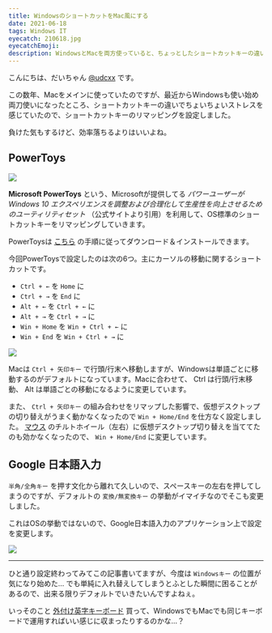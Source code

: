 ```yaml
---
title: WindowsのショートカットをMac風にする
date: 2021-06-18
tags: Windows IT
eyecatch: 210618.jpg
eyecatchEmoji:
description: WindowsとMacを両方使っていると、ちょっとしたショートカットキーの違いが気になったのでリマッピングしました。
---
```


こんにちは、だいちゃん [@udcxx](https://twitter.com/udc_xx) です。

この数年、Macをメインに使っていたのですが、最近からWindowsも使い始め両刀使いになったところ、ショートカットキーの違いでちょいちょいストレスを感じていたので、ショートカットキーのリマッピングを設定しました。

負けた気もするけど、効率落ちるよりはいいよね。

## PowerToys

![](/images/210618_1.jpg)

**Microsoft PowerToys** という、Microsoftが提供してる *パワーユーザーが Windows 10 エクスペリエンスを調整および合理化して生産性を向上させるためのユーティリティセット* （公式サイトより引用）を利用して、OS標準のショートカットキーをリマッピングしていきます。

PowerToysは [こちら](https://docs.microsoft.com/ja-jp/windows/powertoys/install) の手順に従ってダウンロード＆インストールできます。

今回PowerToysで設定したのは次の6つ。主にカーソルの移動に関するショートカットです。

* `Ctrl + ←` を `Home` に
* `Ctrl + →` を `End` に
* `Alt + ←` を `Ctrl + ←` に
* `Alt + →` を `Ctrl + →` に
* `Win + Home` を `Win + Ctrl + ←` に
* `Win + End` を `Win + Ctrl + →` に

![](/images/210618.jpg)

Macは `Ctrl + 矢印キー` で行頭/行末へ移動しますが、Windowsは単語ごとに移動するのがデフォルトになっています。Macに合わせて、 Ctrl は行頭/行末移動、 Alt は単語ごとの移動になるように変更しています。

また、 `Ctrl + 矢印キー` の組み合わせをリマップした影響で、仮想デスクトップの切り替えがうまく動かなくなったので `Win + Home/End` を仕方なく設定しました。 [マウス](https://amzn.to/3wC6E3v) のチルトホイール（左右）に仮想デスクトップ切り替えを当ててたのも効かなくなったので、 `Win + Home/End` に変更しています。


## Google 日本語入力

`半角/全角キー` を押す文化から離れて久しいので、スペースキーの左右を押してしまうのですが、デフォルトの `変換/無変換キー` の挙動がイマイチなのでそこも変更しました。

これはOSの挙動ではないので、Google日本語入力のアプリケーション上で設定を変更します。

![](/images/210618_2.jpg)

---

ひと通り設定終わってみてこの記事書いてますが、今度は `Windowsキー` の位置が気になり始めた... でも単純に入れ替えしてしまうとふとした瞬間に困ることがあるので、出来る限りデフォルトでいきたいんですよねぇ。

いっそのこと [外付け英字キーボード](https://amzn.to/3cPSGDr) 買って、WindowsでもMacでも同じキーボードで運用すればいい感じに収まったりするのかな...？

